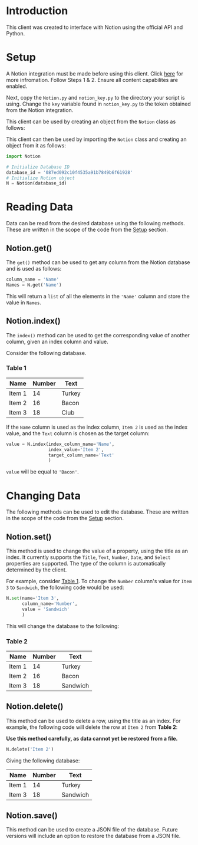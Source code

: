 # Introduction

This client was created to interface with Notion using the official API and Python.
# Setup

A Notion integration must be made before using this client. Click [here](https://developers.notion.com/docs/getting-started) for more infromation. 
Follow Steps 1 & 2. Ensure all content capabilites are enabled.

Next, copy the `Notion.py` and `notion_key.py` to the directory your script is using.
Change the `key` variable found in `notion_key.py` to the token obtained from the Notion integration.

This client can be used by creating an object from the `Notion` class as follows:

This client can then be used by importing the `Notion` class and creating an object from it as follows:

```python
import Notion

# Initialize Database ID
database_id = '087ed092c10f4535a91b7849b6f61928'
# Initialize Notion object 
N = Notion(database_id)
```

# Reading Data

Data can be read from the desired database using the following methods. 
These are written in the scope of the code from the [Setup](#Setup) section.

## Notion.get()

The `get()` method can be used to get any column from the Notion database and is used as follows:

```python
column_name = 'Name'
Names = N.get('Name')
```

This will return a `list` of all the elements in the `'Name'` column and store the value in `Names`.

## Notion.index()

The `index()` method can be used to get the corresponding value of another column, given an index column and value.

Consider the following database.

### Table 1

| Name   | Number | Text   |
|--------|--------|--------|
| Item 1 | 14     | Turkey |
| Item 2 | 16     | Bacon  |
| Item 3 | 18     | Club   |

If the `Name` column is used as the index column, `Item 2` is used as the index value, and the `Text` column is chosen as the target column:

```python
value = N.index(index_column_name='Name', 
                index_value='Item 2', 
                target_column_name='Text'
                )
```
`value` will be equal to `'Bacon'`.

# Changing Data

The following methods can be used to edit the database. 
These are written in the scope of the code from the [Setup](#Setup) section.

## Notion.set()

This method is used to change the value of a property, using the title as an index. It currently supports the `Title`, `Text`, `Number`, `Date`, and `Select` properties are supported. 
The type of the column is automatically determined by the client.

For example, consider [Table 1](#table-1). To change the `Number` column's value for `Item 3` to `Sandwich`, the following code would be used:

```python
N.set(name='Item 3',
      column_name='Number',
      value = 'Sandwich'
      )
```

This will change the database to the following:

### Table 2

| Name   | Number | Text     |
|--------|--------|----------|
| Item 1 | 14     | Turkey   |
| Item 2 | 16     | Bacon    |
| Item 3 | 18     | Sandwich |

## Notion.delete()

This method can be used to delete a row, using the title as an index. 
For example, the following code will delete the row at `Item 2` from **Table 2**:

**Use this method carefully, as data cannot yet be restored from a file.**

```python
N.delete('Item 2')
```

Giving the following database:

| Name   | Number | Text     |
|--------|--------|----------|
| Item 1 | 14     | Turkey   |
| Item 3 | 18     | Sandwich |

## Notion.save()

This method can be used to create a JSON file of the database. 
Future versions will include an option to restore the database from a JSON file.